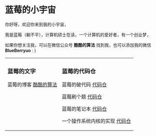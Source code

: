 # 蓝莓的小宇宙

你好呀，欢迎你来到我的小宇宙，

我是蓝莓（躺不平），计算机硕士在读，一个计算机的爱好者，有一个创业梦，

如果你想关注我，可以在微信公众号 **酷酷的算法** 找到我，也可以添加我的微信 **BlueBerryuo** : )

<table><tr>

<td valign="top">

### 蓝莓的文字

蓝莓的博客 [酷酷的算法](https://github.com/teenager-lijh/My-Blog)

</td>

<td valign="top">

### 蓝莓的代码仓

蓝莓的破代码 [代码仓](https://github.com/teenager-lijh/Some-Broken-Code)

蓝莓刷个题 [代码仓](https://github.com/teenager-lijh/LeetCode)

蓝莓的笔记本 [代码仓](https://github.com/teenager-lijh/Notebook)

一个操作系统内核的实现 [代码仓](https://github.com/teenager-lijh/Build-Your-Own-Operating-System)

</td>

</tr></table>
